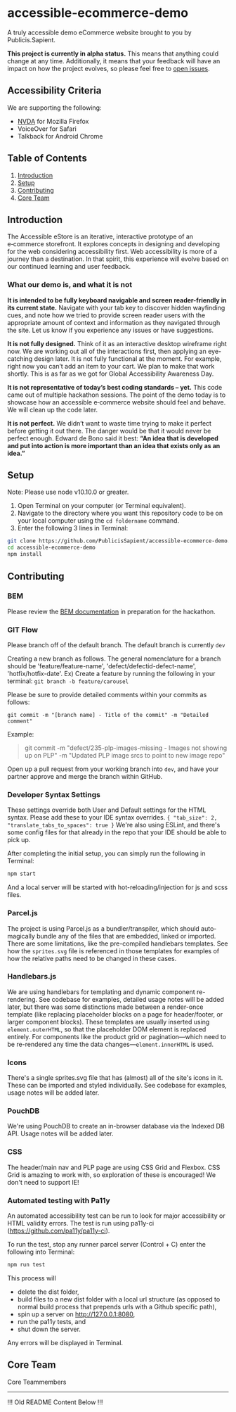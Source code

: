 <!-- accessible-ecommerce-demo README 2.0 - START -->
<!-- Snazzy new logo here
<div align="center">
  <a href="https://publicissapient.github.io/accessible-ecommerce-demo/">
    <img width="200" height="200" src="http://localhost:1234/eStore-logo-README.png">
  </a>
</div>  
 -->

# accessible-ecommerce-demo

A truly accessible demo eCommerce website brought to you by Publicis.Sapient.

**This project is currently in alpha status.** This means that anything could change at any time. Additionally, it means that your feedback will have an impact on how the project evolves, so please feel free to [open issues](https://github.com/PublicisSapient/accessible-ecommerce-demo/issues).

## Accessibility Criteria

We are supporting the following:

*	[NVDA](https://www.nvaccess.org/) for Mozilla Firefox
*	VoiceOver for Safari
*	Talkback for Android Chrome

<!--
## Todo
* Their templating, styling, linting, etc. sections where they indicate which tools they are using
* Their note on contributing
* Their core team section with photos
-->

## Table of Contents

1. [Introduction](#introduction)
2. [Setup](#setup)
3. [Contributing](#contributing)
4. [Core Team](#core-team)

<!--
1. [Install](#install)
2. [Introduction](#introduction)
3. [Concepts](#concepts)
4. [Contributing](#contributing)
5. [Support](#support)
6. [Core Team](#core-team)
7. [Sponsoring](#sponsoring)
8. [Premium Partners](#premium-partners)
9. [Other Backers and Sponsors](#other-backers-and-sponsors)
10. [Gold Sponsors](#gold-sponsors)
11. [Silver Sponsors](#silver-sponsors)
12. [Bronze Sponsors](#bronze-sponsors)
13. [Backers](#backers)
14. [Special Thanks](#special-thanks-to)
-->

## Introduction

The Accessible eStore is an iterative, interactive prototype of an e‑commerce storefront. It explores concepts in designing and developing for the web considering accessibility first. Web accessibility is more of a journey than a destination. In that spirit, this experience will evolve based on our continued learning and user feedback.

### What our demo is, and what it is not

**It is intended to be fully keyboard navigable and screen reader-friendly in its current state.** Navigate with your tab key to discover hidden wayfinding cues, and note how we tried to provide screen reader users with the appropriate amount of context and information as they navigated through the site. Let us know if you experience any issues or have suggestions.

**It is not fully designed.** Think of it as an interactive desktop wireframe right now. We are working out all of the interactions first, then applying an eye-catching design later.
It is not fully functional at the moment. For example, right now you can’t add an item to your cart. We plan to make that work shortly. This is as far as we got for Global Accessibility Awareness Day.

**It is not representative of today’s best coding standards – yet.** This code came out of multiple hackathon sessions. The point of the demo today is to showcase how an accessible e‑commerce website should feel and behave. We will clean up the code later.

**It is not perfect.** We didn’t want to waste time trying to make it perfect before getting it out there. The danger would be that it would never be perfect enough. Edward de Bono said it best: **“An idea that is developed and put into action is more important than an idea that exists only as an idea.”**

## Setup

Note: Please use node v10.10.0 or greater.

1. Open Terminal on your computer (or Terminal equivalent).
2. Navigate to the directory where you want this repository code to be on your local computer using the `cd foldername` command.
3. Enter the following 3 lines in Terminal:

```bash
git clone https://github.com/PublicisSapient/accessible-ecommerce-demo.git
cd accessible-ecommerce-demo
npm install
```

## Contributing

### BEM

Please review the [BEM documentation](http://getbem.com/naming/) in preparation for the hackathon.

### GIT Flow

Please branch off of the default branch. The default branch is currently `dev`

Creating a new branch as follows. The general nomenclature for a branch should be 'feature/feature-name', 'defect/defectid-defect-name', 'hotfix/hotfix-date'. Ex) Create a feature by running the following in your terminal:
`
git branch -b feature/carousel
`

Please be sure to provide detailed comments within your commits as follows:

`
git commit -m "[branch name] - Title of the commit" -m "Detailed comment"
`

Example:
> git commit -m "defect/235-plp-images-missing - Images not showing up on PLP" -m "Updated PLP image srcs to point to new image repo"

Open up a pull request from your working branch into `dev`, and have your partner approve and merge the branch within GitHub.

### Developer Syntax Settings
These settings override both User and Default settings for the HTML syntax. Please add these to your IDE syntax overrides.
`
{
	"tab_size": 2,
	"translate_tabs_to_spaces": true
}
`
We're also using ESLint, and there's some config files for that already in the repo that your IDE should be able to pick up.

After completing the initial setup, you can simply run the following in Terminal:

```bash
npm start
```
And a local server will be started with hot-reloading/injection for js and scss files. 

### Parcel.js 
The project is using Parcel.js as a bundler/transpiler, which should auto-magically bundle any of the files that are embedded, linked or imported. There are some limitations, like the pre-compiled handlebars templates. See how the `sprites.svg` file is referenced in those templates for examples of how the relative paths need to be changed in these cases. 

### Handlebars.js
We are using handlebars for templating and dynamic component re-rendering. See codebase for examples, detailed usage notes will be added later, but there was some distinctions made between a render-once template (like replacing placeholder blocks on a page for header/footer, or larger component blocks). These templates are usually inserted using `element.outerHTML`, so that the placeholder DOM element is replaced entirely. For components like the product grid or pagination—which need to be re-rendered any time the data changes—`element.innerHTML` is used.

### Icons
There's a single sprites.svg file that has (almost) all of the site's icons in it. These can be imported and styled individually. See codebase for examples, usage notes will be added later.

### PouchDB
We're using PouchDB to create an in-browser database via the Indexed DB API. Usage notes will be added later.

### CSS
The header/main nav and PLP page are using CSS Grid and Flexbox. CSS Grid is amazing to work with, so exploration of these is encouraged! We don't need to support IE!

### Automated testing with Pa11y
An automated accessibility test can be run to look for major accessibility or HTML validity errors. The test is run using pa11y-ci (https://github.com/pa11y/pa11y-ci).

To run the test, stop any runner parcel server (Control + C) enter the following into Terminal:
```bash
npm run test
```
This process will 
* delete the dist folder, 
* build files to a new dist folder with a local url structure (as opposed to normal build process that prepends urls with a Github specific path),
* spin up a server on http://127.0.0.1:8080, 
* run the pa11y tests, and 
* shut down the server. 

Any errors will be displayed in Terminal.


## Core Team
Core Teammembers

<!-- accessible-ecommerce-demo README 2.0 - END -->

---

!!! Old README Content Below !!! 

<!-- accessible-ecommerce-demo README 1.0 - START -->

<!--
## Deployment
To deploy to the public site, run the following in Terminal:
```bash
npm run build
npm run deploy
```
This can be done from any working branch, but ideally would should be run from `dev` or `master`. 
*NB: These two lines will be simplified into a single command in the next update
-->
<!-- accessible-ecommerce-demo README 1.0 - END -->
